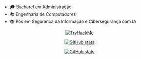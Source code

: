 
- 🎓 Bacharel em Administração
- 📚 Engenharia de Computadores
- 📚 Pós em Segurança da Informação e Cibersegurança com IA

<div align="center">
<a href="https://tryhackme.com/p/Donronron"><img src="https://tryhackme-badges.s3.amazonaws.com/Donronron.png?" alt="TryHackMe"></a>

 
[![GitHub stats](https://github-readme-stats.vercel.app/api/top-langs/?username=SobreiraV&theme=swift&layout=compact&langs_count=7)](https://github.com/sobreirav)

[![GitHub stats](https://github-readme-stats.vercel.app/api?username=SobreiraV&theme=swift&show_icons=true&count_private=true)](https://github.com/sobreirav)

</div>
  
<!--
**SobreiraV/sobreirav** is a ✨ _special_ ✨ repository because its `README.md` (this file) appears on your GitHub profile.

Here are some ideas to get you started:

- 🔭 I’m currently working on ...
- 🌱 I’m currently learning ...
- 👯 I’m looking to collaborate on ...
- 🤔 I’m looking for help with ...
- 💬 Ask me about ...
- 📫 How to reach me: ...
- 😄 Pronouns: ...
- ⚡ Fun fact: ...
-->
